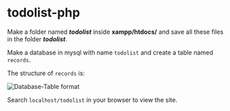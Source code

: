 # todolist-php

Make a folder named ***todolist*** inside **xampp/htdocs/** and save all these files in the folder ***todolist***.

Make a database in mysql with name `todolist` and create a table named `records`.

The structure of `records` is: 

![Database-Table format](https://user-images.githubusercontent.com/109805574/233887702-6818de0b-242b-4298-ad7b-cdcd0df980fb.png)

Search `localhost/todolist` in your browser to view the site.
